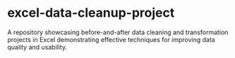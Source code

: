 # excel-data-cleanup-project
A repository showcasing before-and-after data cleaning and transformation projects in Excel demonstrating effective techniques for improving data quality and usability.
